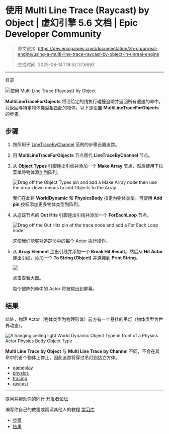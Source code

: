 # 使用 Multi Line Trace (Raycast) by Object | 虚幻引擎 5.6 文档 | Epic Developer Community

> 原文链接: https://dev.epicgames.com/documentation/zh-cn/unreal-engine/using-a-multi-line-trace-raycast-by-object-in-unreal-engine
> 
> 生成时间: 2025-06-14T19:52:37.669Z

---

目录

![使用 Multi Line Trace (Raycast) by Object](https://dev.epicgames.com/community/api/documentation/image/aeac568f-9130-4b72-ac2f-5e2e3fc35163?resizing_type=fill&width=1920&height=335)

**MultiLineTraceForObjects** 将沿给定的线执行碰撞追踪并返回所有遭遇的命中，只返回与特定物体类型相匹配的物体。以下是设置 **MultiLineTraceForObjects** 的步骤。

## 步骤

1.  按照用于 [LineTraceByChannel](/documentation/zh-cn/unreal-engine/using-a-single-line-trace-raycast-by-channel-in-unreal-engine) 范例的步骤设置追踪。
    
2.  用 **MultiLineTraceForObjects** 节点替代 **LineTraceByChannel** 节点。
    
3.  从 **Object Types** 引脚连出引线并添加一个 **Make Array** 节点，然后使用下拉菜单将物体添加到阵列。
    
    ![Drag off the Object Types pin and add a Make Array node then use the drop-down menus to add Objects to the Array](https://d1iv7db44yhgxn.cloudfront.net/documentation/images/06440333-6988-48ea-a4d4-980e17569d10/guide-how-to-2b-21.png)
    
    我们在此将 **WorldDynamic** 和 **PhysicsBody** 指定为物体类型。可使用 **Add pin** 按钮添加更多物体类型到阵列。
    
4.  从追踪节点的 **Out Hits** 引脚连出引线并添加一个 **ForEachLoop** 节点。
    
    ![Drag off the Out Hits pin of the trace node and add a For Each Loop node](https://d1iv7db44yhgxn.cloudfront.net/documentation/images/292a177f-75f2-4a0f-ac4e-3fd4c1550ad7/guide-how-to-2b-22.png)
    
    这使我们能够对追踪命中的每个 Actor 执行操作。
    
5.  从 **Array Element** 连出引线并添加一个 **Break Hit Result**。然后从 **Hit Actor** 连出引线，添加一个 **To String (Object)** 并连接到 **Print String**。
    
    [![](https://d1iv7db44yhgxn.cloudfront.net/documentation/images/a7c73a80-933f-4083-90ba-caaddc059266/guide-how-to-2b-23.png)](https://d1iv7db44yhgxn.cloudfront.net/documentation/images/a7c73a80-933f-4083-90ba-caaddc059266/guide-how-to-2b-23.png)
    
    点击查看大图。
    
    每个被阵列命中的 Actor 将被输出到屏幕。
    

## 结果

此处，物理 Actor（物体类型为物理形体）前方有一个悬挂的吊灯（物体类型为世界动态）。

![A hanging ceiling light World Dynamic Object Type in front of a Physics Actor Physics Body Object Type](https://d1iv7db44yhgxn.cloudfront.net/documentation/images/32e28f28-a57a-44dd-bfeb-b78d69e89636/guide-how-to-2b-20.png)

**Multi Line Trace by Object** 与 **Multi Line Trace by Channel** 不同，不会在其命中的首个物体上停止，因此追踪将穿过吊灯到达立方体。

-   [gameplay](https://dev.epicgames.com/community/search?query=gameplay)
-   [physics](https://dev.epicgames.com/community/search?query=physics)
-   [tracing](https://dev.epicgames.com/community/search?query=tracing)
-   [raycast](https://dev.epicgames.com/community/search?query=raycast)

* * *

提问并帮助你的同行 [开发者论坛](https://forums.unrealengine.com/categories?tag=unreal-engine)

编写你自己的教程或阅读其他人的教程 [学习库](https://dev.epicgames.com/community/unreal-engine/learning)

-   [步骤](/documentation/zh-cn/unreal-engine/using-a-multi-line-trace-raycast-by-object-in-unreal-engine#%E6%AD%A5%E9%AA%A4)
-   [结果](/documentation/zh-cn/unreal-engine/using-a-multi-line-trace-raycast-by-object-in-unreal-engine#%E7%BB%93%E6%9E%9C)